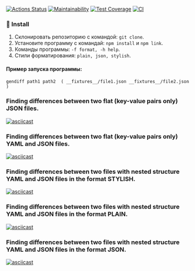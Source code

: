 
[![Actions Status](https://github.com/ninja095/frontend-project-lvl2/workflows/hexlet-check/badge.svg)](https://github.com/ninja095/frontend-project-lvl2/actions)
[![Maintainability](https://api.codeclimate.com/v1/badges/25b3b8afe71672da0d97/maintainability)](https://codeclimate.com/github/ninja095/frontend-project-lvl2/maintainability)
[![Test Coverage](https://api.codeclimate.com/v1/badges/25b3b8afe71672da0d97/test_coverage)](https://codeclimate.com/github/ninja095/frontend-project-lvl2/test_coverage)
[![CI](https://github.com/nodeca/js-yaml/workflows/CI/badge.svg?branch=master)](https://github.com/nodeca/js-yaml/actions)

### :wrench: Install
1.  Склонировать репозиторию с командой: `git clone`.
2.  Установите программу с командай: `npm install` и `npm link`.
3.  Команды программы: `-f format, -h help`.
4.  Стили форматирования: `plain, json, stylish`.
#### Пример запуска программы:
```
gendiff path1 path2  ( __fixtures__/file1.json __fixtures__/file2.json )
```

### Finding differences between two flat (key-value pairs only) JSON files.
[![asciicast](https://asciinema.org/a/aUliGAFgKWnom9aYoiwNgspcx.svg)](https://asciinema.org/a/aUliGAFgKWnom9aYoiwNgspcx)

### Finding differences between two flat (key-value pairs only) YAML and JSON files.
[![asciicast](https://asciinema.org/a/kv44H3YMV2y70psgN0xyPWr46.svg)](https://asciinema.org/a/kv44H3YMV2y70psgN0xyPWr46)

### Finding differences between two files with **nested** structure YAML and JSON files in the format **STYLISH**.
[![asciicast](https://asciinema.org/a/xHik0spqd07laAhjPkL34kXuK.svg)](https://asciinema.org/a/xHik0spqd07laAhjPkL34kXuK)

### Finding differences between two files with **nested** structure YAML and JSON files in the format **PLAIN**.
[![asciicast](https://asciinema.org/a/grC6JLXfs8ZTdnmajXOANQhaA.svg)](https://asciinema.org/a/grC6JLXfs8ZTdnmajXOANQhaA)

### Finding differences between two files with **nested** structure YAML and JSON files in the format **JSON**.
[![asciicast](https://asciinema.org/a/aiHASwgLj5poZ85d4FvUdECDS.svg)](https://asciinema.org/a/aiHASwgLj5poZ85d4FvUdECDS)
